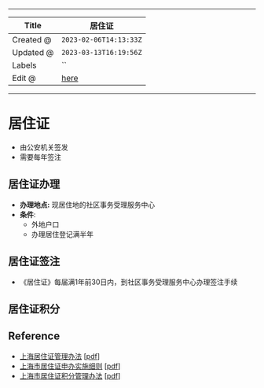 -----

| Title     | 居住证                                             |
| --------- | ----------------------------------------------- |
| Created @ | `2023-02-06T14:13:33Z`                          |
| Updated @ | `2023-03-13T16:19:56Z`                          |
| Labels    | \`\`                                            |
| Edit @    | [here](https://github.com/junxnone/sh/issues/3) |

-----

# 居住证

  - 由公安机关签发
  - 需要每年签注

## 居住证办理

  - **办理地点:** 现居住地的社区事务受理服务中心
  - **条件**:
      - 外地户口
      - 办理居住登记满半年

## 居住证签注

  - 《居住证》每届满1年前30日内，到社区事务受理服务中心办理签注手续

## 居住证积分

## Reference

  - [上海居住证管理办法](https://www.rsj.sh.gov.cn/jzzjf/pingfen/zc1.jsp)
    \[[pdf](https://github.com/junxnone/sh/files/10929322/default.pdf)\]
  - [上海市居住证申办实施细则](https://www.rsj.sh.gov.cn/jzzjf/pingfen/zc3.jsp)
    \[[pdf](https://github.com/junxnone/sh/files/10929321/default.pdf)\]
  - [上海市居住证积分管理办法](https://www.rsj.sh.gov.cn/jzzjf/pingfen/zc2.jsp)
    \[[pdf](https://github.com/junxnone/sh/files/10929320/default.pdf)\]
